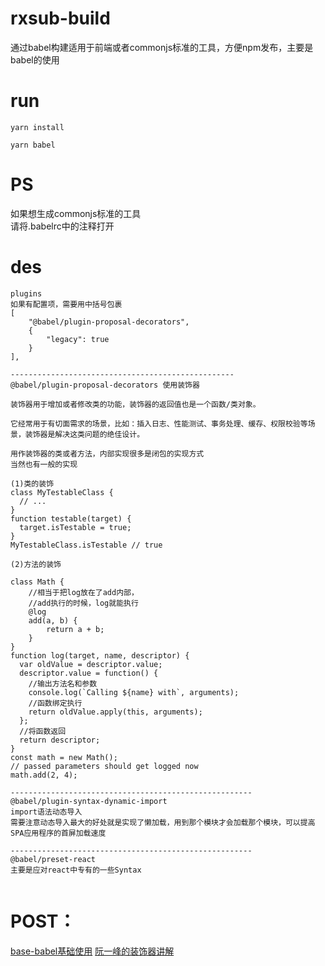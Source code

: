 # rxsub-build
通过babel构建适用于前端或者commonjs标准的工具，方便npm发布，主要是babel的使用

# run 
```
yarn install

yarn babel

```

# PS
如果想生成commonjs标准的工具  
请将.babelrc中的注释打开

# des
```
plugins
如果有配置项，需要用中括号包裹
[
    "@babel/plugin-proposal-decorators",
    {
        "legacy": true
    }
],

--------------------------------------------------
@babel/plugin-proposal-decorators 使用装饰器

装饰器用于增加或者修改类的功能，装饰器的返回值也是一个函数/类对象。 

它经常用于有切面需求的场景，比如：插入日志、性能测试、事务处理、缓存、权限校验等场景，装饰器是解决这类问题的绝佳设计。

用作装饰器的类或者方法，内部实现很多是闭包的实现方式
当然也有一般的实现

(1)类的装饰
class MyTestableClass {
  // ...
}
function testable(target) {
  target.isTestable = true;
}
MyTestableClass.isTestable // true

(2)方法的装饰

class Math {
    //相当于把log放在了add内部，
    //add执行的时候，log就能执行
    @log 
    add(a, b) {
        return a + b;
    }
}
function log(target, name, descriptor) {
  var oldValue = descriptor.value;
  descriptor.value = function() {
    //输出方法名和参数
    console.log(`Calling ${name} with`, arguments);
    //函数绑定执行
    return oldValue.apply(this, arguments);
  };
  //将函数返回
  return descriptor;
}
const math = new Math();
// passed parameters should get logged now
math.add(2, 4);

------------------------------------------------------
@babel/plugin-syntax-dynamic-import
import语法动态导入
需要注意动态导入最大的好处就是实现了懒加载，用到那个模块才会加载那个模块，可以提高SPA应用程序的首屏加载速度

------------------------------------------------------
@babel/preset-react
主要是应对react中专有的一些Syntax


```


# POST：
[base-babel基础使用](https://github.com/canwhite/qc-babel-test)
[阮一峰的装饰器讲解](https://www.bookstack.cn/read/es6-3rd/spilt.2.docs-decorator.md)


